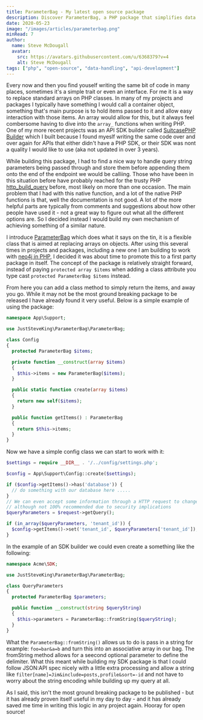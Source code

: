 ```yaml
---
title: ParameterBag - My latest open source package
description: Discover ParameterBag, a PHP package that simplifies data handling by replacing arrays on objects, making code cleaner and more efficient.
date: 2020-05-23
image: "/images/articles/parameterbag.png"
minRead: 7
author:
  name: Steve McDougall
  avatar:
    src: https://avatars.githubusercontent.com/u/6368379?v=4
    alt: Steve McDougall
tags: ["php", "open-source", "data-handling", "api-development"]
---
```


Every now and then you find youself writing the same bit of code in many
places, sometimes it's a simple trait or even an interface. For me it is a way
to replace standard arrays on PHP classes. In many of my projects and packages
I typically have something I would call a container object, something that's
main purpose is to hold items passed to it and allow easy interaction with
those items. An array would allow for this, but it always feel combersome
having to dive into the `array_` functions when writing PHP. One of my more
recent projects was an API SDK builder called [SuitcasePHP
Builder](https://packagist.org/packages/suitcasephp/builder) which I built
because I found myeslf writing the same code over and over again for APIs that
either didn't have a PHP SDK, or their SDK was nont a quality I would like to
use (aka not updated in over 3 years).

While building this package, I had to find a nice way to handle query string parameters being passed through and store them before appending them onto the end of the endpoint we would be calliing. Those who have been in this situation before have probably reached for the trusty PHP [http_build_query](https://www.php.net/manual/en/function.http-build-query.php) before, most likely on more than one occasion. The main problem that I had with this native function, and a lot of the native PHP functions is that, well the documentation is not good. A lot of the more helpful parts are typically from comments and suggestions about how other people have used it - not a great way to figure out what all the different options are. So I decided instead I would build my own mechanism of achieving something of a similar nature.

I introduce [ParameterBag](https://packagist.org/packages/juststeveking/parameterbag) which does what it says on the tin, it is a flexible class that is aimed at replacing arrays on objects. After using this several times in projects and packages, including a new one I am building to work with [neo4j in PHP](https://neo4j.com/), I decided it was about time to promote this to a first party package in itself. The concept of the package is relatively straight forward, instead of paying `protected array $items` when adding a class attribute you type cast `protected ParameterBag $items` instead.

From here you can add a class method to simply return the items, and away you go. While it may not be the most ground breaking package to be released I have already found it very useful. Below is a simple example of using the package:

```php
namespace App\Support;

use JustSteveKing\ParameterBag\ParameterBag;

class Config
{
  protected ParameterBag $items;

  private function __construct(array $items)
  {
    $this->items = new ParameterBag($items);
  }

  public static function create(array $items)
  {
    return new self($items);
  }

  public function getItems() : ParameterBag
  {
    return $this->items;
  }
}
```

Now we have a simple config class we can start to work with it:

```php
$settings = require __DIR__ . '/../config/settings.php';

$config = App\Support\Config::create($settings);

if ($config->getItems()->has('database')) {
  // do something with our database here .....
}
// We can even accept some information through a HTTP request to change our config settings
// although not 100% recommended due to security implications
$queryParameters = $request->getQuery();

if (in_array($queryParameters, 'tenant_id')) {
  $config->getItems()->set('tenant_id', $queryParameters['tenant_id']);
}
```

In the example of an SDK builder we could even create a something like the following:

```php
namespace Acme\SDK;

use JustSteveKing\ParameterBag\ParameterBag;

class QueryParameters
{
  protected ParameterBag $parameters;

  public function __construct(string $queryString)
  {
    $this->parameters = ParameterBag::fromString($queryString);
  }
}
```

What the `ParameterBag::fromString()` allows us to do is pass in a string for example: `foo=bar&a=b` and turn this into an associative array in our bag. The fromString method allows for a seecond optional parameter to define the delimiter. What this meant while building my SDK package is that I could follow JSON:API spec nicely with a little extra processing and allow a string like `filter[name]=Jim&include=posts,profile&sort=-id` and not have to worry about the string encoding while building up my query at all.

As I said, this isn't the most ground breaking package to be published - but it has already proven itself useful in my day to day - and it has already saved me time in writing this logic in any project again. Hooray for open source!
